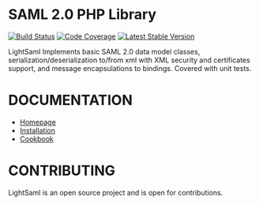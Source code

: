 SAML 2.0 PHP Library
====================

[![Build Status](https://travis-ci.org/drkwi/lightsaml.svg?branch=master)](https://travis-ci.org/drkwi/lightsaml)
[![Code Coverage](https://scrutinizer-ci.com/g/drkwi/lightsaml/badges/coverage.png?b=master)](https://scrutinizer-ci.com/g/drkwi/lightsaml/?branch=master)
[![Latest Stable Version](https://poser.pugx.org/drkwi/lightsaml/v/stable)](https://packagist.org/packages/drkwi/lightsaml)

LightSaml Implements basic SAML 2.0 data model classes, serialization/deserialization to/from xml with XML security and
certificates support, and message encapsulations to bindings. Covered with unit tests.


DOCUMENTATION
=============

* [Homepage](http://www.lightsaml.com/LightSAML-Core/)
* [Installation](http://www.lightsaml.com/LightSAML-Core/Installation/)
* [Cookbook](http://www.lightsaml.com/LightSAML-Core/Cookbook/)


CONTRIBUTING
============

LightSaml is an open source project and is open for contributions.
